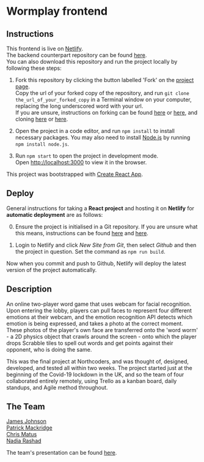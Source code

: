 # Wormplay frontend

## Instructions

This frontend is live on [Netlify](https://wormplay.netlify.app/).
<br/>
The backend counterpart repository can be found [here](https://github.com/nadiarashad/wormplay-BE).
<br/>
You can also download this repository and run the project locally by following these steps:

1. Fork this repository by clicking the button labelled 'Fork' on the [project page](https://github.com/chicorycolumn/wormplay-FE).
   <br/>
   Copy the url of your forked copy of the repository, and run `git clone the_url_of_your_forked_copy` in a Terminal window on your computer, replacing the long underscored word with your url.
   <br/>
   If you are unsure, instructions on forking can be found [here](https://guides.github.com/activities/forking/) or [here](https://www.toolsqa.com/git/git-fork/), and cloning [here](https://www.wikihow.com/Clone-a-Repository-on-Github) or [here](https://www.howtogeek.com/451360/how-to-clone-a-github-repository/).

2. Open the project in a code editor, and run `npm install` to install necessary packages. You may also need to install [Node.js](https://nodejs.org/en/) by running `npm install node.js`.

3. Run `npm start` to open the project in development mode.
   <br/>
   Open [http://localhost:3000](http://localhost:3000) to view it in the browser.

This project was bootstrapped with [Create React App](https://github.com/facebook/create-react-app).

## Deploy

General instructions for taking a **React project** and hosting it on **Netlify** for **automatic deployment** are as follows:

0. Ensure the project is initialised in a Git repository. If you are unsure what this means, instructions can be found [here](https://medium.com/@JinnaBalu/initialize-local-git-repository-push-to-the-remote-repository-787f83ff999) and [here](https://www.theserverside.com/video/How-to-create-a-local-repository-with-the-git-init-command).

1. Login to Netlify and click _New Site from Git_, then select _Github_ and then the project in question. Set the command as `npm run build`.

Now when you commit and push to Github, Netlify will deploy the latest version of the project automatically.

## Description

An online two-player word game that uses webcam for facial recognition. Upon entering the lobby, players can pull faces to represent four different emotions at their webcam, and the emotion recognition API detects which emotion is being expressed, and takes a photo at the correct moment. These photos of the player's own face are transferred onto the 'word worm' - a 2D physics object that crawls around the screen - onto which the player drops Scrabble tiles to spell out words and get points against their opponent, who is doing the same.

This was the final project at Northcoders, and was thought of, designed, developed, and tested all within two weeks. The project started just at the beginning of the Covid-19 lockdown in the UK, and so the team of four collaborated entirely remotely, using Trello as a kanban board, daily standups, and Agile method throughout.

## The Team

[James Johnson](https://github.com/Brork)
<br/>
[Patrick Mackridge](https://github.com/PatrickMackridge)
<br/>
[Chris Matus](https://github.com/chicorycolumn)
<br/>
[Nadia Rashad](https://github.com/nadiarashad)

The team's presentation can be found [here](https://www.youtube.com/watch?v=NdILlpRjQAg).

